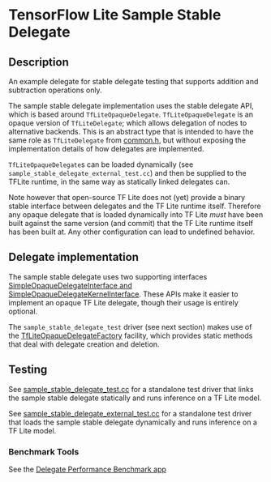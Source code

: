 # TensorFlow Lite Sample Stable Delegate

## Description

An example delegate for stable delegate testing that supports addition and
subtraction operations only.

The sample stable delegate implementation uses the stable delegate API,
which is based around `TfLiteOpaqueDelegate`. `TfLiteOpaqueDelegate` is
an opaque version of `TfLiteDelegate`; which allows delegation of nodes to
alternative backends. This is an abstract type that is intended to have the same
role as `TfLiteDelegate` from
[common.h](https://github.com/tensorflow/tensorflow/blob/master/tensorflow/lite/c/common.h),
but without exposing the implementation details of how delegates are
implemented.

`TfLiteOpaqueDelegate`s can be loaded dynamically
(see `sample_stable_delegate_external_test.cc`) and then be supplied to the
TFLite runtime, in the same way as statically linked delegates can.

Note however that open-source TF Lite does not (yet) provide a binary stable
interface between delegates and the TF Lite runtime itself.  Therefore any
opaque delegate that is loaded dynamically into TF Lite *must* have been built
against the same version (and commit) that the TF Lite runtime itself has been
built at. Any other configuration can lead to undefined behavior.

## Delegate implementation

The sample stable delegate uses two supporting interfaces [SimpleOpaqueDelegateInterface and SimpleOpaqueDelegateKernelInterface](https://github.com/tensorflow/tensorflow/blob/master/tensorflow/lite/delegates/utils/simple_opaque_delegate.h).
These APIs make it easier to implement an opaque TF Lite delegate, though their
usage is entirely optional.

The `sample_stable_delegate_test` driver (see next section) makes use of the
[TfLiteOpaqueDelegateFactory](https://github.com/tensorflow/tensorflow/blob/master/tensorflow/lite/delegates/utils/simple_opaque_delegate.h)
facility, which provides static methods that deal with delegate creation and
deletion.

## Testing

See [sample_stable_delegate_test.cc](https://github.com/tensorflow/tensorflow/blob/master/tensorflow/lite/delegates/utils/experimental/sample_stable_delegate/sample_stable_delegate_test.cc)
for a standalone test driver that links the sample stable delegate statically
and runs inference on a TF Lite model.

See [sample_stable_delegate_external_test.cc](https://github.com/tensorflow/tensorflow/blob/master/tensorflow/lite/delegates/utils/experimental/sample_stable_delegate/sample_stable_delegate_external_test.cc)
for a standalone test driver that loads the sample stable delegate dynamically
and runs inference on a TF Lite model.

### Benchmark Tools

See the [Delegate Performance Benchmark app](https://github.com/tensorflow/tensorflow/blob/master/tensorflow/lite/tools/benchmark/experimental/delegate_performance/android/README.md)
